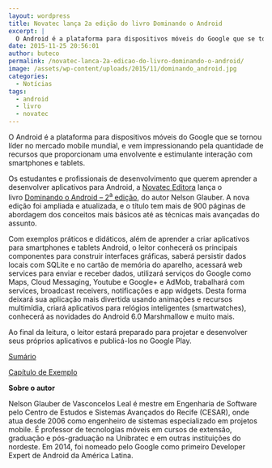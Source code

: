 ```yaml
---
layout: wordpress
title: Novatec lança 2a edição do livro Dominando o Android
excerpt: |
  O Android é a plataforma para dispositivos móveis do Google que se tornou líder no mercado mobile mundial e vem impressionando pela quantidade de recursos que proporcionam uma envolvente e estimulante interação com smartphones e tablets.
date: 2015-11-25 20:56:01
author: buteco
permalink: /novatec-lanca-2a-edicao-do-livro-dominando-o-android/
image: /assets/wp-content/uploads/2015/11/dominando_android.jpg
categories:
  - Notícias
tags:
  - android
  - livro
  - novatec
---
```


O Android é a plataforma para dispositivos móveis do Google que se tornou líder no mercado mobile mundial, e vem impressionando pela quantidade de recursos que proporcionam uma envolvente e estimulante interação com smartphones e tablets.

Os estudantes e profissionais de desenvolvimento que querem aprender a desenvolver aplicativos para Android, a <a href="http://novatec.com.br/" target="_blank">Novatec Editora</a> lança o livro <a href="http://novatec.com.br/livros/dominando-android-2ed/" target="_blank">Dominando o Android – 2<sup>a</sup> edição</a>, do autor Nelson Glauber. A nova edição foi ampliada e atualizada, e o título tem mais de 900 páginas de abordagem dos conceitos mais básicos até as técnicas mais avançadas do assunto.

<!--more-->

Com exemplos práticos e didáticos, além de aprender a criar aplicativos para smartphones e tablets Android, o leitor conhecerá os principais componentes para construir interfaces gráficas, saberá persistir dados locais com SQLite e no cartão de memória do aparelho, acessará web services para enviar e receber dados, utilizará serviços do Google como Maps, Cloud Messaging, Youtube e Google+ e AdMob, trabalhará com services, broadcast receivers, notificações e app widgets. Desta forma deixará sua aplicação mais divertida usando animações e recursos multimídia, criará aplicativos para relógios inteligentes (smartwatches), conhecerá as novidades do Android 6.0 Marshmallow e muito mais.

Ao final da leitura, o leitor estará preparado para projetar e desenvolver seus próprios aplicativos e publicá-los no Google Play.

<a href="http://novatec.com.br/livros/dominando-android-2ed/sumario9788575224632.pdf" target="_blank">Sumário</a>

<a href="http://novatec.com.br/livros/dominando-android-2ed/capitulo9788575224632.pdf" target="_blank">Capítulo de Exemplo</a>

<strong>Sobre o autor</strong>

Nelson Glauber de Vasconcelos Leal é mestre em Engenharia de Software pelo Centro de Estudos e Sistemas Avançados do Recife (CESAR), onde atua desde 2006 como engenheiro de sistemas especializado em projetos mobile. É professor de tecnologias móveis em cursos de extensão, graduação e pós-graduação na Unibratec e em outras instituições do nordeste. Em 2014, foi nomeado pelo Google como primeiro Developer Expert de Android da América Latina.